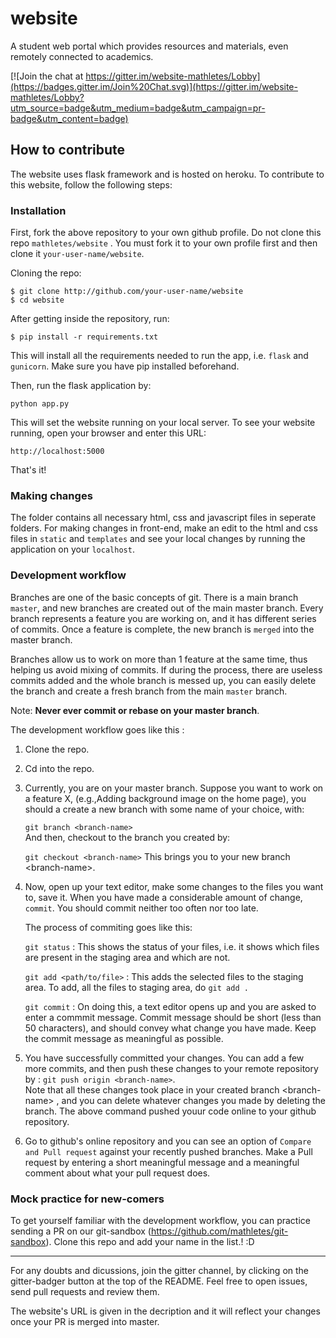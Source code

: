 # website
A student web portal which provides resources and materials, even remotely connected to academics. 

[![Join the chat at https://gitter.im/website-mathletes/Lobby](https://badges.gitter.im/Join%20Chat.svg)](https://gitter.im/website-mathletes/Lobby?utm_source=badge&utm_medium=badge&utm_campaign=pr-badge&utm_content=badge)
## How to contribute

The website uses flask framework and is hosted on heroku. To contribute to this website, follow the following steps:

### Installation

First, fork the above repository to your own github profile. Do not clone this repo `mathletes/website` . You must fork it to your own profile first and then clone it `your-user-name/website`.

Cloning the repo:

```
$ git clone http://github.com/your-user-name/website
$ cd website
```

After getting inside the repository, run:

`$ pip install -r requirements.txt`

This will install all the requirements needed to run the app, i.e. `flask` and `gunicorn`. Make sure you have pip installed beforehand.

Then, run the flask application by:

`python app.py`

This will set the website running on your local server. To see your website running, open your browser and enter this URL:

`http://localhost:5000`

That's it!

### Making changes

The folder contains all necessary html, css and javascript files in seperate folders. For making changes in front-end, make an edit to the html and css files in `static` and `templates` and see your local changes by running the application on your `localhost`.

### Development workflow

Branches are one of the basic concepts of git. There is a main branch `master`, and new branches are created out of the main master branch. Every branch represents a feature you are working on, and it has different series of commits. Once a feature is complete, the new branch is `merged` into the master branch.

Branches allow us to work on more than 1 feature at the same time, thus helping us avoid mixing of commits. If during the process, there are useless commits added and the whole branch is messed up, you can easily delete the branch and create a fresh branch from the main `master` branch.

Note: **Never ever commit or rebase on your master branch**.

The development workflow goes like this :

1. Clone the repo.
2. Cd into the repo.
3. Currently, you are on your master branch. Suppose you want to work on a feature X, (e.g.,Adding background image on the home page), you should a create a new branch with some name of your choice, with:    

    `git branch <branch-name>`    
    And then, checkout to the branch you created by:
    
    `git checkout <branch-name>`
    This brings you to your new branch \<branch-name>.
    
4. Now, open up your text editor, make some changes to the files you want to, save it. When you have made a considerable amount of change, `commit`. You should commit neither too often nor too late.

    The process of commiting goes like this:
    
    `git status` : This shows the status of your files, i.e. it shows which files are present in the staging area and which are not.
    
    `git add <path/to/file>` : This adds the selected files to the staging area. To add, all the files to staging area, do `git add .`
    
    `git commit` : On doing this, a text editor opens up and you are asked to enter a commmit message. Commit message should be short (less than 50 characters), and should convey what change you have made. Keep the commit message as meaningful as possible.
    
5. You have successfully committed your changes. You can add a few more commits, and then push these changes to your remote repository by :
    `git push origin <branch-name>`.    
    Note that all these changes took place in your created branch \<branch-name> , and you can delete whatever changes you made by deleting the branch. The above command pushed youur code online to your github repository.
    
6. Go to github's online repository and you can see an option of `Compare and Pull request` against your recently pushed branches. Make a Pull request by entering a short meaningful message and a meaningful comment about what your pull request does.

### Mock practice for new-comers

To get yourself familiar with the development workflow, you can practice sending a PR on our git-sandbox (https://github.com/mathletes/git-sandbox). Clone this repo and add your name in the list.! :D

-------------------------------

For any doubts and dicussions, join the gitter channel, by clicking on the gitter-badger button at the top of the README. Feel free to open issues, send pull requests and review them. 

The website's URL is given in the decription and it will reflect your changes once your PR is merged into master.
